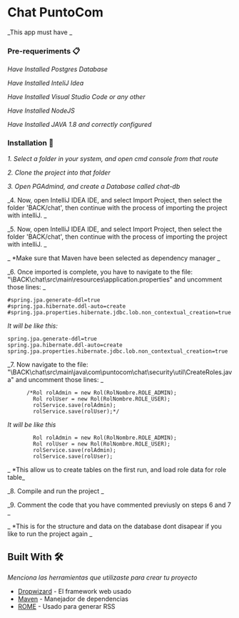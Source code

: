 # Chat PuntoCom

_This app must have _



### Pre-requeriments 📋

_Have Installed Postgres Database_

_Have Installed InteliJ Idea_

_Have Installed Visual Studio Code or any other_

_Have Installed NodeJS_

_Have Installed JAVA 1.8 and correctly configured_

### Installation 🔧

_1. Select a folder in your system, and open cmd console from that route_

_2. Clone the project into that folder_

_3. Open PGAdmind, and create a Database called chat-db_

_4. Now, open IntelliJ IDEA IDE, and select Import Project, then select the folder 'BACK/chat', then continue with the process of importing the project with intelliJ. _

_5. Now, open IntelliJ IDEA IDE, and select Import Project, then select the folder 'BACK/chat', then continue with the process of importing the project with intelliJ. _

_   *Make sure that Maven have been selected as dependency manager _

_6. Once imported is complete, you have to navigate to the file: "\BACK\chat\src\main\resources\application.properties" and uncomment those lines: _

```
#spring.jpa.generate-ddl=true
#spring.jpa.hibernate.ddl-auto=create
#spring.jpa.properties.hibernate.jdbc.lob.non_contextual_creation=true
```

_It will be like this:_
```
spring.jpa.generate-ddl=true
spring.jpa.hibernate.ddl-auto=create
spring.jpa.properties.hibernate.jdbc.lob.non_contextual_creation=true
```

_7. Now navigate to the file: "\BACK\chat\src\main\java\com\puntocom\chat\security\util\CreateRoles.java" and uncomment those lines: _


```
      /*Rol rolAdmin = new Rol(RolNombre.ROLE_ADMIN);
        Rol rolUser = new Rol(RolNombre.ROLE_USER);
        rolService.save(rolAdmin);
        rolService.save(rolUser);*/
```

_It will be like this_

```
        Rol rolAdmin = new Rol(RolNombre.ROLE_ADMIN);
        Rol rolUser = new Rol(RolNombre.ROLE_USER);
        rolService.save(rolAdmin);
        rolService.save(rolUser);
```
_   *This allow us to create tables on the first run, and load role data for role table_



_8. Compile and run the project _

_9. Comment the code that you have commented previusly on steps 6 and 7 _

_   *This is for the structure and data on the database dont disapear if you like to run the project again _

## Built With 🛠️

_Menciona las herramientas que utilizaste para crear tu proyecto_

* [Dropwizard](http://www.dropwizard.io/1.0.2/docs/) - El framework web usado
* [Maven](https://maven.apache.org/) - Manejador de dependencias
* [ROME](https://rometools.github.io/rome/) - Usado para generar RSS



